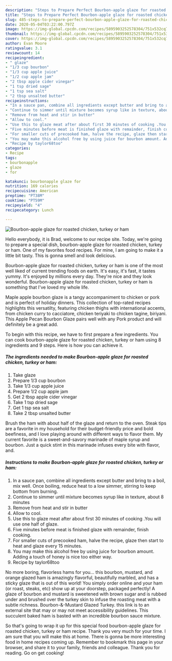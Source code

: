 ```yaml
---
description: "Steps to Prepare Perfect Bourbon-apple glaze for roasted chicken, turkey or ham"
title: "Steps to Prepare Perfect Bourbon-apple glaze for roasted chicken, turkey or ham"
slug: 485-steps-to-prepare-perfect-bourbon-apple-glaze-for-roasted-chicken-turkey-or-ham
date: 2020-05-04T03:22:00.797Z
image: https://img-global.cpcdn.com/recipes/5895903252578304/751x532cq70/bourbon-apple-glaze-for-roasted-chicken-turkey-or-ham-recipe-main-photo.jpg
thumbnail: https://img-global.cpcdn.com/recipes/5895903252578304/751x532cq70/bourbon-apple-glaze-for-roasted-chicken-turkey-or-ham-recipe-main-photo.jpg
cover: https://img-global.cpcdn.com/recipes/5895903252578304/751x532cq70/bourbon-apple-glaze-for-roasted-chicken-turkey-or-ham-recipe-main-photo.jpg
author: Evan Moore
ratingvalue: 3.1
reviewcount: 14
recipeingredient:
- " glaze"
- "1/3 cup bourbon"
- "1/3 cup apple juice"
- "1/2 cup apple jam"
- "2 tbsp apple cider vinegar"
- "1 tsp dried sage"
- "1 tsp sea salt"
- "2 tbsp unsalted butter"
recipeinstructions:
- "In a sauce pan, combine all ingredients except butter and bring to a boil, mix well. Once boiling, reduce heat to a low simmer, stirring to keep bottom from burning."
- "Continue to simmer until mixture becomes syrup like in texture, about 8 minutes"
- "Remove from heat and stir in butter"
- "Allow to cool."
- "Use this to glaze meat after about first 30 minutes of cooking .You will use one half of glaze."
- "Five minutes before meat is finished glaze with remainder, finish cooking."
- "For smaller cuts of precooked ham, halve the recipe, glaze then start to heat and glaze every 15 minutes."
- "You may make this alcohol free by using juice for bourbon amount. Adding a touch of honey is nice too either way."
- "Recipe by taylor68too"
categories:
- Recipe
tags:
- bourbonapple
- glaze
- for

katakunci: bourbonapple glaze for 
nutrition: 169 calories
recipecuisine: American
preptime: "PT38M"
cooktime: "PT59M"
recipeyield: "4"
recipecategory: Lunch

---
```



![Bourbon-apple glaze for roasted chicken, turkey or ham](https://img-global.cpcdn.com/recipes/5895903252578304/751x532cq70/bourbon-apple-glaze-for-roasted-chicken-turkey-or-ham-recipe-main-photo.jpg)

Hello everybody, it is Brad, welcome to our recipe site. Today, we're going to prepare a special dish, bourbon-apple glaze for roasted chicken, turkey or ham. One of my favorites food recipes. For mine, I am going to make it a little bit tasty. This is gonna smell and look delicious.

Bourbon-apple glaze for roasted chicken, turkey or ham is one of the most well liked of current trending foods on earth. It's easy, it's fast, it tastes yummy. It's enjoyed by millions every day. They're nice and they look wonderful. Bourbon-apple glaze for roasted chicken, turkey or ham is something that I've loved my whole life.

Maple apple bourbon glaze is a tangy accompaniment to chicken or pork and is perfect of holiday dinners. This collection of top-rated recipes highlights this versatilty, featuring chicken thighs with international accents, from chicken curry to cacciatore, chicken teriyaki to chicken tagine, biriyani. This Apple Pecan Bourbon Glaze pairs well with any Pork product and will definitely be a great add.


To begin with this recipe, we have to first prepare a few ingredients. You can cook bourbon-apple glaze for roasted chicken, turkey or ham using 8 ingredients and 9 steps. Here is how you can achieve it.

<!--inarticleads1-->

##### The ingredients needed to make Bourbon-apple glaze for roasted chicken, turkey or ham:

1. Take  glaze
1. Prepare 1/3 cup bourbon
1. Take 1/3 cup apple juice
1. Prepare 1/2 cup apple jam
1. Get 2 tbsp apple cider vinegar
1. Take 1 tsp dried sage
1. Get 1 tsp sea salt
1. Take 2 tbsp unsalted butter


Brush the ham with about half of the glaze and return to the oven. Steak tips are a favorite in my household for their budget-friendly price and bold beefiness, and I love playing around with different ways to flavor them. My current favorite is a sweet-and-savory marinade of maple syrup and bourbon. Just a quick stint in this marinade infuses every bite with flavor, and. 

<!--inarticleads2-->

##### Instructions to make Bourbon-apple glaze for roasted chicken, turkey or ham:

1. In a sauce pan, combine all ingredients except butter and bring to a boil, mix well. Once boiling, reduce heat to a low simmer, stirring to keep bottom from burning.
1. Continue to simmer until mixture becomes syrup like in texture, about 8 minutes
1. Remove from heat and stir in butter
1. Allow to cool.
1. Use this to glaze meat after about first 30 minutes of cooking .You will use one half of glaze.
1. Five minutes before meat is finished glaze with remainder, finish cooking.
1. For smaller cuts of precooked ham, halve the recipe, glaze then start to heat and glaze every 15 minutes.
1. You may make this alcohol free by using juice for bourbon amount. Adding a touch of honey is nice too either way.
1. Recipe by taylor68too


No more boring, flavorless hams for you… this bourbon, mustard, and orange glazed ham is amazingly flavorful, beautifully marbled, and has a sticky glaze that is out of this world! You simply order online and your ham (or roast, steaks, etc) show up at your doorstep, packaged perfectly! A glaze of bourbon and mustard is sweetened with brown sugar and is rubbed under and brushed over the turkey skin to infuse the roasting meat with a subtle richness. Bourbon-&amp;-Mustard Glazed Turkey. this link is to an external site that may or may not meet accessibility guidelines. This succulent baked ham is basted with an incredible bourbon sauce mixture. 

So that's going to wrap it up for this special food bourbon-apple glaze for roasted chicken, turkey or ham recipe. Thank you very much for your time. I am sure that you will make this at home. There is gonna be more interesting food in home recipes coming up. Remember to bookmark this page in your browser, and share it to your family, friends and colleague. Thank you for reading. Go on get cooking!
